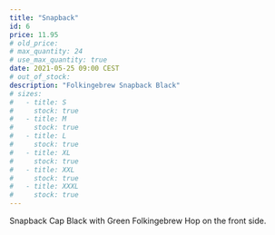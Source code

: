 ```yaml
---
title: "Snapback"
id: 6
price: 11.95
# old_price:
# max_quantity: 24
# use_max_quantity: true
date: 2021-05-25 09:00 CEST
# out_of_stock:
description: "Folkingebrew Snapback Black"
# sizes:
#   - title: S
#     stock: true
#   - title: M
#     stock: true
#   - title: L
#     stock: true
#   - title: XL
#     stock: true
#   - title: XXL
#     stock: true
#   - title: XXXL
#     stock: true
---
```


Snapback Cap Black with Green Folkingebrew Hop on the front side.
